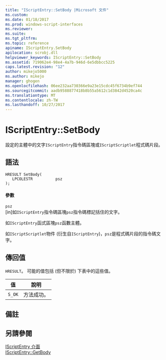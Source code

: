 ```yaml
---
title: "IScriptEntry::SetBody |Microsoft 文件"
ms.custom: 
ms.date: 01/18/2017
ms.prod: windows-script-interfaces
ms.reviewer: 
ms.suite: 
ms.tgt_pltfrm: 
ms.topic: reference
apiname: IScriptEntry.SetBody
apilocation: scrobj.dll
helpviewer_keywords: IScriptEntry::SetBody
ms.assetid: 719062e4-98e4-4a7b-946d-6e5dbbcc5225
caps.latest.revision: "12"
author: mikejo5000
ms.author: mikejo
manager: ghogen
ms.openlocfilehash: 06ee232aa730366e9a23e15cdc45f6734b9ef744
ms.sourcegitcommit: aadb9588877418b8b55a5612c1d3842d4520ca4c
ms.translationtype: MT
ms.contentlocale: zh-TW
ms.lasthandoff: 10/27/2017
---
```

# <a name="iscriptentrysetbody"></a>IScriptEntry::SetBody
設定的主體中的文字`IScriptEntry`指令碼區塊或`IScriptScriptlet`程式碼片段。  
  
## <a name="syntax"></a>語法  
  
```  
HRESULT SetBody(  
   LPCOLESTR          psz  
);  
```  
  
#### <a name="parameters"></a>參數  
 `psz`  
 [in]如`IScriptEntry`指令碼區塊`psz`指令碼標記括住的文字。  
  
 如`IScriptEntry`函式區塊`psz`函數主體。  
  
 如`IScriptScriptlet`物件 (衍生自`IScriptEntry`)，`psz`是程式碼片段的指令碼文字。  
  
## <a name="return-value"></a>傳回值  
 `HRESULT`。 可能的值包括 (但不限於) 下表中的這些值。  
  
|值|說明|  
|-----------|-----------------|  
|`S_OK`|方法成功。|  
  
## <a name="remarks"></a>備註  
  
## <a name="see-also"></a>另請參閱  
 [IScriptEntry 介面](../../winscript/reference/iscriptentry-interface.md)   
 [IScriptEntry::GetBody](../../winscript/reference/iscriptentry-getbody.md)